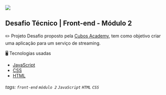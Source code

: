 ![](https://i.imgur.com/xG74tOh.png)

## Desafio Técnico | Front-end - Módulo 2

:pencil2: Projeto
Desafio proposto pela [Cubos Academy](https://cubos.academy/sucesso), tem como objetivo criar uma aplicação para um serviço de streaming.

:desktop_computer: Tecnologias usadas
- [JavaScript](https://www.javascript.com/)
- [CSS](https://developer.mozilla.org/pt-BR/docs/Web/CSS)
- [HTML](https://developer.mozilla.org/pt-BR/docs/Learn/Getting_started_with_the_web/HTML_basics)

###### tags: `front-end` `módulo 2` `JavaScript` `HTML` `CSS`
